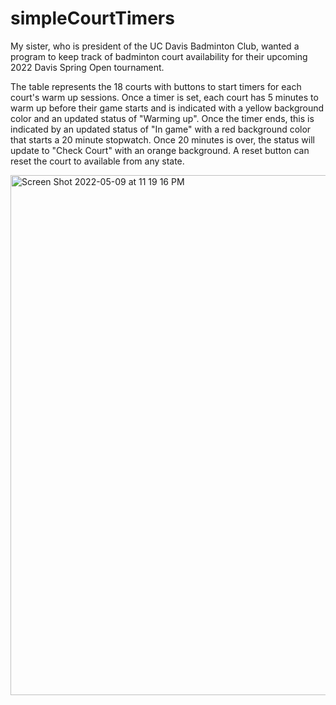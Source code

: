 # simpleCourtTimers

My sister, who is president of the UC Davis Badminton Club, wanted a program to keep track of badminton court availability for their upcoming 2022 Davis Spring Open tournament.

The table represents the 18 courts with buttons to start timers for each court's warm up sessions. Once a timer is set, each court has 5 minutes to warm up before their game starts and is indicated with a yellow background color and an updated status of "Warming up". Once the timer ends, this is indicated by an updated status of "In game" with a red background color that starts a 20 minute stopwatch. Once 20 minutes is over, the status will update to "Check Court" with an orange background. A reset button can reset the court to available from any state.

<img width="832" alt="Screen Shot 2022-05-09 at 11 19 16 PM" src="https://user-images.githubusercontent.com/42525344/167561299-8318671e-98b8-446e-9901-87f767385f16.png">

